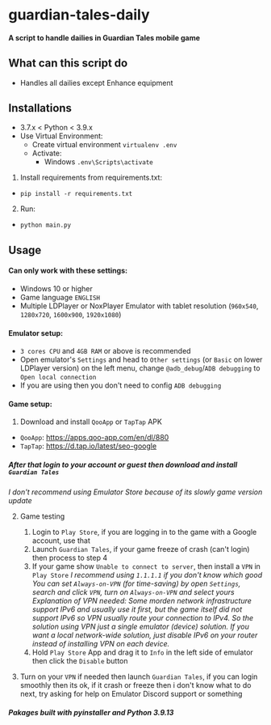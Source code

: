 # guardian-tales-daily
#### A script to handle dailies in Guardian Tales mobile game

## What can this script do
- Handles all dailies except Enhance equipment

## Installations
* 3.7.x < Python < 3.9.x
* Use Virtual Environment:
    * Create virtual environment `virtualenv .env`
    * Activate:
        - Windows `.env\Scripts\activate`
1. Install requirements from requirements.txt:
  * `pip install -r requirements.txt`
2. Run:
  * `python main.py`

## Usage
#### Can only work with these settings:
- Windows 10 or higher
- Game language `ENGLISH`
- Multiple LDPlayer or NoxPlayer Emulator with tablet resolution (`960x540`, `1280x720`, `1600x900`, `1920x1080`)

#### Emulator setup:
- `3 cores CPU` and `4GB RAM` or above is recommended
- Open emulator's `Settings` and head to `Other settings` (or `Basic` on lower LDPlayer version) on the left menu, change `@adb_debug`/`ADB debugging` to `Open local connection`
- If you are using then you don't need to config `ADB debugging`

#### Game setup:
1. Download and install `QooApp` or `TapTap` APK
- `QooApp`: https://apps.qoo-app.com/en/dl/880
- `TapTap`: https://d.tap.io/latest/seo-google
##### After that login to your account or guest then download and install `Guardian Tales`
*I don't recommend using Emulator Store because of its slowly game version update*

2. Game testing
    1. Login to `Play Store`, if you are logging in to the game with a Google account, use that
    2. Launch `Guardian Tales`, if your game freeze of crash (can't login) then process to step 4
    3. If your game show `Unable to connect to server`, then install a `VPN` in `Play Store`
    *I recommend using `1.1.1.1` if you don't know which good*
    *You can set `Always-on-VPN` (for time-saving) by open `Settings`, search and click `VPN`, turn on `Always-on-VPN` and select yours*
    *Explanation of VPN needed: Some morden network infrastructure support IPv6 and usually use it first, but the game itself did not support IPv6 so VPN usually route your connection to IPv4. So the solution using VPN just a single emulator (device) solution. If you want a local network-wide solution, just disable IPv6 on your router instead of installing VPN on each device.*
    4. Hold `Play Store` App and drag it to `Info` in the left side of emulator then click the `Disable` button

3. Turn on your `VPN` if needed then launch `Guardian Tales`, if you can login smoothly then its ok, if it crash or freeze then i don't know what to do next, try asking for help on Emulator Discord support or something

##### Pakages built with pyinstaller and Python 3.9.13